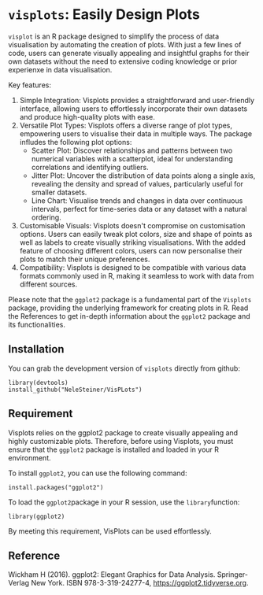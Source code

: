`visplots`: Easily Design Plots 
===============================

`visplot` is an R package designed to simplify the process of data visualisation by automating the creation of plots. With just a few lines of code, users can generate visually appealing and insightful graphs for their own datasets without the need to extensive coding knowledge or prior experienxe in data visualisation. 

Key features: 
1. Simple Integration: Visplots provides a straightforward and user-friendly interface, allowing users to effortlessly incorporate their own datasets and produce high-quality plots with ease.
2. Versatile Plot Types: Visplots offers a diverse range of plot types, empowering users to visualise their data in multiple ways. The package infludes the following plot options:
   - Scatter Plot: Discover relationships and patterns between two numerical variables with a scatterplot, ideal for understanding correlations and identifying outliers.
   - Jitter Plot: Uncover the distribution of data points along a single axis, revealing the density and spread of values, particularly useful for smaller datasets.
   - Line Chart: Visualise trends and changes in data over continuous intervals, perfect for time-series data or any dataset with a natural ordering.
3.  Customisable Visuals: Visplots doesn't compromise on customisation options. Users can easily tweak plot colors, size and shape of points as well as labels to create visually striking visualisations. With the added feature of choosing different colors, users can now personalise their plots to match their unique preferences.
4.  Compatibility: Visplots is designed to be compatible with various data formats commonly used in R, making it seamless to work with data from different sources.

Please note that the `ggplot2` package is a fundamental part of the `Visplots` package, providing the underlying framework for creating plots in R. Read the References to get in-depth information about the `ggplot2` package and its functionalities. 


Installation 
-----------------

You can grab the development version of `visplots` directly from github: 

```
library(devtools)
install_github("NeleSteiner/VisPLots")
```

Requirement 
-----------------

Visplots relies on the ggplot2 package to create visually appealing and highly customizable plots. Therefore, before using Visplots, you must ensure that the `ggplot2` package is installed and loaded in your R environment.

To install `ggplot2`, you can use the following command: 
```
install.packages("ggplot2")
```

To load the `ggplot2`package in your R session, use the `library`function: 
```
library(ggplot2)
```
By meeting this requirement, VisPlots can be used effortlessly.

Reference 
----------------
Wickham H (2016). ggplot2: Elegant Graphics for Data Analysis. Springer-Verlag New York. ISBN 978-3-319-24277-4, https://ggplot2.tidyverse.org.
